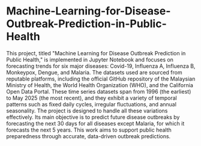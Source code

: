 # Machine-Learning-for-Disease-Outbreak-Prediction-in-Public-Health

This project, titled "Machine Learning for Disease Outbreak Prediction in Public Health," is implemented in Jupyter Notebook and focuses on forecasting trends for six major diseases: Covid-19, Influenza A, Influenza B, Monkeypox, Dengue, and Malaria. The datasets used are sourced from reputable platforms, including the official GitHub repository of the Malaysian Ministry of Health, the World Health Organization (WHO), and the California Open Data Portal. These time series datasets span from 1996 (the earliest) to May 2025 (the most recent), and they exhibit a variety of temporal patterns such as fixed daily cycles, irregular fluctuations, and annual seasonality. The project is designed to handle all these variations effectively. Its main objective is to predict future disease outbreaks by forecasting the next 30 days for all diseases except Malaria, for which it forecasts the next 5 years. This work aims to support public health preparedness through accurate, data-driven outbreak predictions.

